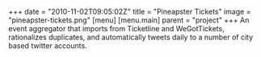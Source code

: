 +++
date = "2010-11-02T09:05:02Z"
title = "Pineapster Tickets"
image = "pineapster-tickets.png"
[menu]
  [menu.main]
    parent = "project"
+++
An event aggregator that imports from Ticketline and WeGotTickets, rationalizes duplicates, and automatically tweets daily to a number of city based twitter accounts.
